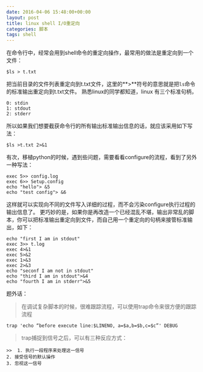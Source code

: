 ```yaml
---
date: 2016-04-06 15:48:00+00:00
layout: post
title: linux shell I/O重定向
categories: 脚本
tags: shell
---
```


在命令行中，经常会用到shell命令的重定向操作，最常用的做法是重定向到一个文件：

```
$ls > t.txt
```
把当前目录的文件列表重定向到t.txt文件，这里的**>**符号的意思就是把```ls```命令的标准输出重定向到t.txt文件。
熟悉linux的同学都知道，linux 有三个标准句柄，

```
0: stdin
1: stdout
2: stderr
```
所以如果我们想要截获命令行的所有输出标准输出信息的话，就应该采用如下写法：

```
$ls >t.txt 2>&1
```
有次，移植python的时候，遇到些问题，需要看看configure的流程，看到了另外一种写法：

```
exec 5>> config.log
exec 6>> Setup.config
echo "hello"> &5
echo "test config"> &6
```
这样就可以实现向不同的文件写入详细的过程，而不会污染configure执行过程的输出信息了。
更巧妙的是，如果你是再改造一个已经混乱不堪，输出非常乱的脚本，你可以把标准输出重定向到文件，而自己用一个重定向的句柄来接管标准输出，如下：

```
echo "first I am in stdout"
exec 3>> t.log
exec 4>&1
exec 5>&2
exec 1>&3
exec 2>&3
echo "seconf I am not in stdout"
echo "third I am in stdout">&4
echo "fourth I am in stderr">&5
```

题外话：
> 在调试复杂脚本的时候，很难跟踪流程，可以使用trap命令来很方便的跟踪流程

```
trap 'echo “before execute line:$LINENO, a=$a,b=$b,c=$c”' DEBUG
```

>  trap捕捉到信号之后，可以有三种反应方式：

    >>  1. 执行一段程序来处理这一信号
    2. 接受信号的默认操作
    3. 忽视这一信号

